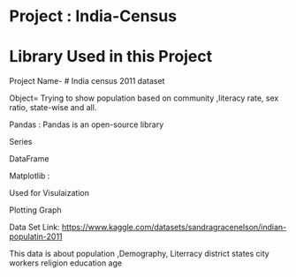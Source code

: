 # Project : India-Census

# Library Used in this Project

Project Name- # India census 2011 dataset

Object= Trying to show population based on community ,literacy rate, sex ratio, state-wise and all.

Pandas :
Pandas is an open-source library

Series

DataFrame

Matplotlib :

Used for Visulaization

Plotting Graph


Data Set Link:
https://www.kaggle.com/datasets/sandragracenelson/indian-populatin-2011

This data is about population ,Demography, Literracy district states city workers religion education age 


